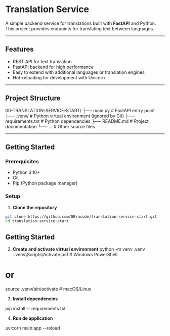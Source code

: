 # Translation Service

A simple backend service for translations built with **FastAPI** and Python. This project provides endpoints for translating text between languages.  

---

## Features

- REST API for text translation
- FastAPI backend for high performance
- Easy to extend with additional languages or translation engines
- Hot-reloading for development with Uvicorn

---

## Project Structure

00-TRANSLATION-SERVICE-START/
├── main.py # FastAPI entry point
├── .venv/ # Python virtual environment (ignored by Git)
├── requirements.txt # Python dependencies
├── README.md # Project documentation
└── ... # Other source files

---

## Getting Started




### Prerequisites

- Python 3.10+  
- Git  
- Pip (Python package manager)

### Setup

1. **Clone the repository**

```bash
git clone https://github.com/GBracode/translation-service-start.git
cd translation-service-start
```

## Getting Started

2. **Create and activate virtual environment**
python -m venv .venv
.\.venv\Scripts\Activate.ps1   # Windows PowerShell
# or
source .venv/bin/activate       # macOS/Linux

3. **Install dependencies**

pip install -r requirements.txt

4. **Run de application**

uvicorn main:app --reload